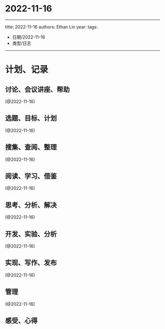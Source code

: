 

# 2022-11-16


---
title: 2022-11-16
authors: Ethan Lin
year:
tags:
  - 日期/2022-11-16 
  - 类型/日志 
---




# 计划、记录

## 讨论、会议讲座、帮助

(@2022-11-16)



## 选题、目标、计划

(@2022-11-16)



## 搜集、查阅、整理

(@2022-11-16)



## 阅读、学习、借鉴

(@2022-11-16)



## 思考、分析、解决

(@2022-11-16)



## 开发、实验、分析

(@2022-11-16)



## 实现、写作、发布

(@2022-11-16)





## 管理

(@2022-11-16)



## 感受、心得



